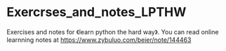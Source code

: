 # Exercrses_and_notes_LPTHW
Exercises and notes for 《learn python the hard way》.
You can read online learnning notes at https://www.zybuluo.com/beier/note/144463
